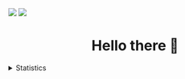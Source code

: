 <img src="https://komarev.com/ghpvc/?username=RadonCoding&label=Visitor count&color=292f33&style=flat"/>
<img src="https://dcbadge.vercel.app/api/shield/705767051586830419"/>

<h1 align="center">Hello there 👋</h1>

<details>
  <summary>Statistics</summary>
  
  <p align="center">
    <img src="https://github-readme-stats.vercel.app/api?username=RadonCoding&hide_border=true&show_icons=true&include_all_commits=true&show_icons=true&title_color=fff&icon_color=ffffff&text_color=ffffff&bg_color=00000000" />
    <img src="https://github-readme-stats.vercel.app/api/top-langs/?username=RadonCoding&hide_border=true&layout=compact&show_icons=true&title_color=fff&icon_color=ffffff&text_color=ffffff&bg_color=00000000" />
  </p>
</details>
